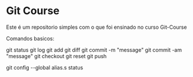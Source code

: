 # Git Course

Este é um repositorio simples com o que foi ensinado no curso Git-Course

Comandos basicos:

git status
git log
git add <file>
git diff
git commit -m "message"
git commit -am "message"
git checkout
git reset
git push

git config --global alias.s status
